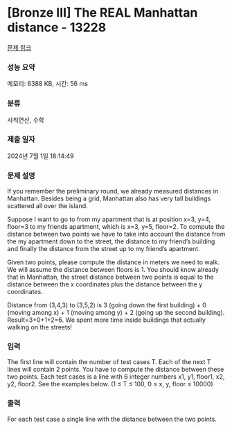 # [Bronze III] The REAL Manhattan distance - 13228 

[문제 링크](https://www.acmicpc.net/problem/13228) 

### 성능 요약

메모리: 6388 KB, 시간: 56 ms

### 분류

사칙연산, 수학

### 제출 일자

2024년 7월 1일 18:14:49

### 문제 설명

<p>If you remember the preliminary round, we already measured distances in Manhattan. Besides being a grid, Manhattan also has very tall buildings scattered all over the island.</p>

<p>Suppose I want to go to from my apartment that is at position x=3, y=4, floor=3 to my friends apartment, which is x=3, y=5, floor=2. To compute the distance between two points we have to take into account the distance from the my apartment down to the street, the distance to my friend’s building and finally the distance from the street up to my friend’s apartment.</p>

<p>Given two points, please compute the distance in meters we need to walk. We will assume the distance between floors is 1. You should know already that in Manhattan, the street distance between two points is equal to the distance between the x coordinates plus the distance between the y coordinates.</p>

<p>Distance from (3,4,3) to (3,5,2) is 3 (going down the first building) + 0 (moving among x) + 1 (moving among y) + 2 (going up the second building). Result=3+0+1+2=6. We spent more time inside buildings that actually walking on the streets!</p>

### 입력 

 <p>The first line will contain the number of test cases T. Each of the next T lines will contain 2 points. You have to compute the distance between these two points. Each test cases is a line with 6 integer numbers x1, y1, floor1, x2, y2, floor2. See the examples below. (1 ≤ T ≤ 100, 0 ≤ x, y, floor ≤ 10000)</p>

### 출력 

 <p>For each test case a single line with the distance between the two points.</p>

